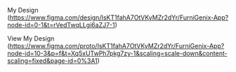 My Design (https://www.figma.com/design/IsKT1fahA7OtVKyMZr2dYr/FurniGenix-App?node-id=0-1&t=rVedTwqLLgi6aZJ7-1)

View My Design (https://www.figma.com/proto/IsKT1fahA7OtVKyMZr2dYr/FurniGenix-App?node-id=10-3&p=f&t=Xq5xUTwPh7pkg7zy-1&scaling=scale-down&content-scaling=fixed&page-id=0%3A1)
